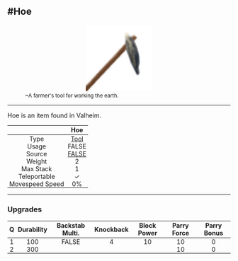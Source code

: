 <meta property="og:title" content="Hoe - MoreValheim" /><meta property="og:type" content="website" /><meta property="og:image" content="/assets/hoe.png" /><meta property="og:description" content="Hoe is an item found in Valheim." /><meta name="theme-color" content="#546D78"><meta name="twitter:card" content="summary_large_image">
#Hoe
-------------
<style>img {width:20px;}.tb {width:150px;display: block;margin-left: auto;margin-right: auto;}</style>

<style>.md-typeset table:not([class]) th:not([align]) {min-width:unset!important;}</style>
<style>td{padding:0em 0.3em!important;text-align:center!important;border-left:.05rem solid var(--md-default-fg-color--lightest)}</style>

<style>th{padding:0.1em 0.3em!important;text-align:center!important;font-weight:bold}</style>

<style>pre{text-align:right!important}</style>
<style>table tr td:first-child {border-left: 0;};</style>

<figure><img src="/assets/hoe.png" class="tb" /><figcaption><small>~A farmer's tool for working the earth.</small></figcaption></figure>

-------------

Hoe is an item found in Valheim.

|        | Hoe              |
| ----------- | ------------------------------------ |
| Type | [Tool](../../types/tool)
| Usage | FALSE<br>
| Source | [FALSE](../../items/false)
| Weight | 2 |
| Max Stack | 1 |
| Teleportable | ✓
| Movespeed Speed | 0%


-------------

### Upgrades
| Q | Durability | Backstab Multi. | Knockback | Block Power | Parry Force | Parry Bonus
| - | - | - | - | - | - | - 
1 | 100 | FALSE | 4 | 10 | 10 | 0 | 1.5 | 
 | 2 | 300 |  |  |  | 10 | 0 |  | 
